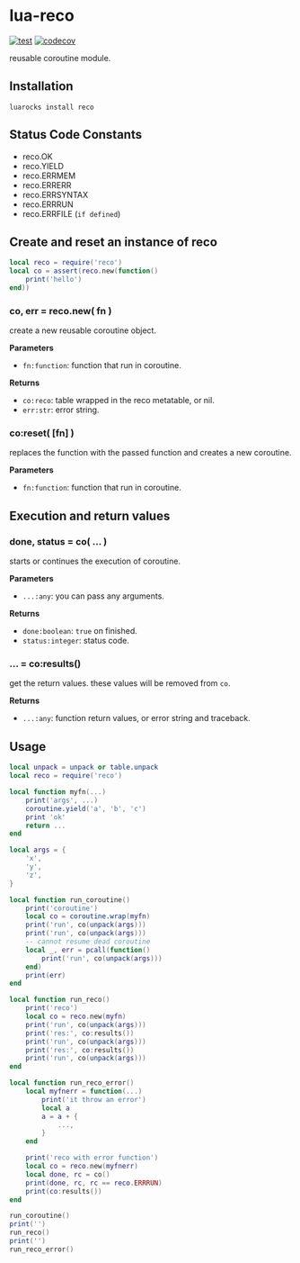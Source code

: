 lua-reco
===

[![test](https://github.com/mah0x211/lua-reco/actions/workflows/test.yml/badge.svg)](https://github.com/mah0x211/lua-reco/actions/workflows/test.yml)
[![codecov](https://codecov.io/gh/mah0x211/lua-reco/branch/master/graph/badge.svg)](https://codecov.io/gh/mah0x211/lua-reco)

reusable coroutine module.


## Installation

```
luarocks install reco
```

## Status Code Constants

- reco.OK
- reco.YIELD
- reco.ERRMEM
- reco.ERRERR
- reco.ERRSYNTAX
- reco.ERRRUN
- reco.ERRFILE (`if defined`)


## Create and reset an instance of reco

```lua
local reco = require('reco')
local co = assert(reco.new(function()
    print('hello')
end))
```

### co, err = reco.new( fn )

create a new reusable coroutine object.

**Parameters**

- `fn:function`: function that run in coroutine.

**Returns**

- `co:reco`: table wrapped in the reco metatable, or nil.
- `err:str`: error string. 


### co:reset( [fn] )

replaces the function with the passed function and creates a new coroutine.

**Parameters**

- `fn:function`: function that run in coroutine.


## Execution and return values

### done, status = co( ... )

starts or continues the execution of coroutine.

**Parameters**

- `...:any`: you can pass any arguments.

**Returns**

- `done:boolean`: `true` on finished.
- `status:integer`: status code.


### ... = co:results()

get the return values. these values will be removed from `co`.

**Returns**

- `...:any`: function return values, or error string and traceback.


## Usage

```lua
local unpack = unpack or table.unpack
local reco = require('reco')

local function myfn(...)
    print('args', ...)
    coroutine.yield('a', 'b', 'c')
    print 'ok'
    return ...
end

local args = {
    'x',
    'y',
    'z',
}

local function run_coroutine()
    print('coroutine')
    local co = coroutine.wrap(myfn)
    print('run', co(unpack(args)))
    print('run', co(unpack(args)))
    -- cannot resume dead coroutine
    local _, err = pcall(function()
        print('run', co(unpack(args)))
    end)
    print(err)
end

local function run_reco()
    print('reco')
    local co = reco.new(myfn)
    print('run', co(unpack(args)))
    print('res:', co:results())
    print('run', co(unpack(args)))
    print('res:', co:results())
    print('run', co(unpack(args)))
end

local function run_reco_error()
    local myfnerr = function(...)
        print('it throw an error')
        local a
        a = a + {
            ...,
        }
    end

    print('reco with error function')
    local co = reco.new(myfnerr)
    local done, rc = co()
    print(done, rc, rc == reco.ERRRUN)
    print(co:results())
end

run_coroutine()
print('')
run_reco()
print('')
run_reco_error()
```
